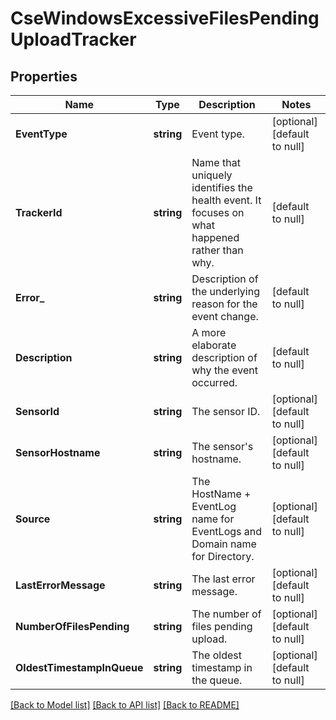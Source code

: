 # CseWindowsExcessiveFilesPendingUploadTracker

## Properties
Name | Type | Description | Notes
------------ | ------------- | ------------- | -------------
**EventType** | **string** | Event type. | [optional] [default to null]
**TrackerId** | **string** | Name that uniquely identifies the health event. It focuses on what happened rather than why. | [default to null]
**Error_** | **string** | Description of the underlying reason for the event change. | [default to null]
**Description** | **string** | A more elaborate description of why the event occurred. | [default to null]
**SensorId** | **string** | The sensor ID. | [optional] [default to null]
**SensorHostname** | **string** | The sensor&#x27;s hostname. | [optional] [default to null]
**Source** | **string** | The HostName + EventLog name for EventLogs and Domain name for Directory. | [optional] [default to null]
**LastErrorMessage** | **string** | The last error message. | [optional] [default to null]
**NumberOfFilesPending** | **string** | The number of files pending upload. | [optional] [default to null]
**OldestTimestampInQueue** | **string** | The oldest timestamp in the queue. | [optional] [default to null]

[[Back to Model list]](../README.md#documentation-for-models) [[Back to API list]](../README.md#documentation-for-api-endpoints) [[Back to README]](../README.md)

